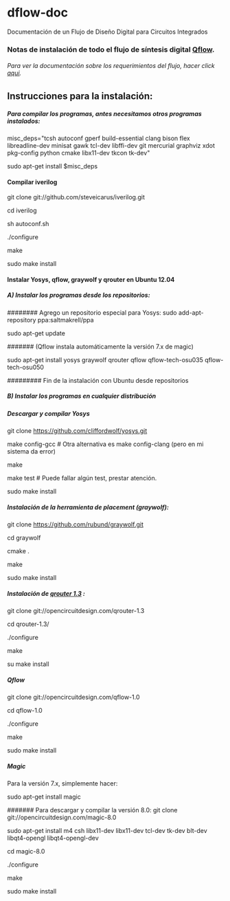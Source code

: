 # dflow-doc
Documentación de un Flujo de Diseño Digital para Circuitos Integrados
### Notas de instalación de todo el flujo de síntesis digital [Qflow](http://opencircuitdesign.com/qflow/).
###### Para ver la documentación sobre los requerimientos del flujo, hacer click [aqui](http://opencircuitdesign.com/qflow/welcome.html#Components).


## Instrucciones para la instalación:

##### Para compilar los programas, antes necesitamos otros programas instalados:

misc_deps="tcsh autoconf gperf build-essential clang bison flex libreadline-dev minisat gawk tcl-dev libffi-dev git mercurial graphviz xdot pkg-config python cmake libx11-dev tkcon tk-dev"

sudo apt-get install $misc_deps

#### Compilar iverilog

git clone git://github.com/steveicarus/iverilog.git

cd iverilog

sh autoconf.sh

./configure

make

sudo make install

#### Instalar Yosys, qflow, graywolf y qrouter en Ubuntu 12.04 
##### A) Instalar los programas desde los repositorios:

######## Agrego un repositorio especial para Yosys: 
sudo add-apt-repository ppa:saltmakrell/ppa

sudo apt-get update

####### (Qflow instala automáticamente la versión 7.x de magic)

sudo apt-get install yosys graywolf qrouter qflow qflow-tech-osu035 qflow-tech-osu050

######### Fin de la instalación con Ubuntu desde repositorios

##### B) Instalar los programas en cualquier distribución

##### Descargar y compilar Yosys 

git clone https://github.com/cliffordwolf/yosys.git

make config-gcc # Otra alternativa es make config-clang (pero en mi sistema da error)

make

make test # Puede fallar algún test, prestar atención.

sudo make install
 
##### Instalación de la herramienta de placement (graywolf):
git clone https://github.com/rubund/graywolf.git

cd graywolf

cmake .

make

sudo make install

##### Instalación de [qrouter 1.3](http://opencircuitdesign.com/qrouter/) :
git clone git://opencircuitdesign.com/qrouter-1.3 

cd qrouter-1.3/

./configure 

make

su make install

##### Qflow 
git clone git://opencircuitdesign.com/qflow-1.0  

cd qflow-1.0

./configure

make

sudo make install

##### Magic
Para la versión 7.x, simplemente hacer:

sudo apt-get install magic

####### Para descargar y compilar la versión 8.0:
git clone git://opencircuitdesign.com/magic-8.0

sudo apt-get install m4 csh libx11-dev libx11-dev tcl-dev tk-dev blt-dev libqt4-opengl libqt4-opengl-dev

cd magic-8.0

./configure

make

sudo make install

